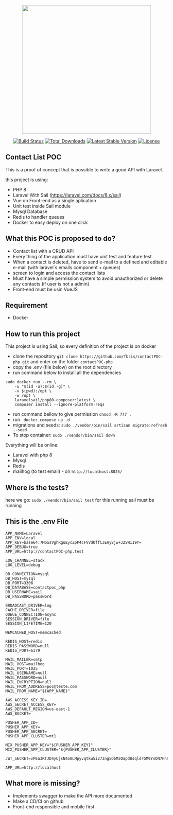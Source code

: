 <p align="center"><a href="https://laravel.com" target="_blank"><img src="https://raw.githubusercontent.com/laravel/art/master/logo-lockup/5%20SVG/2%20CMYK/1%20Full%20Color/laravel-logolockup-cmyk-red.svg" width="400"></a></p>

<p align="center">
<a href="https://travis-ci.org/laravel/framework"><img src="https://travis-ci.org/laravel/framework.svg" alt="Build Status"></a>
<a href="https://packagist.org/packages/laravel/framework"><img src="https://img.shields.io/packagist/dt/laravel/framework" alt="Total Downloads"></a>
<a href="https://packagist.org/packages/laravel/framework"><img src="https://img.shields.io/packagist/v/laravel/framework" alt="Latest Stable Version"></a>
<a href="https://packagist.org/packages/laravel/framework"><img src="https://img.shields.io/packagist/l/laravel/framework" alt="License"></a>
</p>

## Contact List POC

This is a proof of concept that is possible to write a good API with Laravel.

this project is using:
- PHP 8
- Laravel With Sail (https://laravel.com/docs/8.x/sail)
- Vue on Front-end as a single aplication
- Unit test inside Sail module
- Mysql Database
- Redis to handler queues
- Docker to easy deploy on one click

## What this POC is proposed to do?
- Contact list with a CRUD API
- Every thing of the application must have unit test and feature test
- When a contact is deleted, have to send e-mail to a defined and editable e-mail (with laravel´s emails component + queues)
- screen to login and access the contact lists
- Must have a simple permission system to avoid unauthorized or delete any contacts (if user is not a admin)
- Front-end must be usin VueJS


## Requirement
- Docker

## How to run this project
This project is using Sail, so every definition of the project is on docker
- clone the repository ```git clone https://github.com/fbsis/contactPOC-php.git``` and enter on the folder ``contactPOC-php``
- copy the .env (file below) on the root directory
- run command below to install all the dependencies
```
sudo docker run --rm \
    -u "$(id -u):$(id -g)" \
    -v $(pwd):/opt \
    -w /opt \
    laravelsail/php80-composer:latest \
    composer install --ignore-platform-reqs
```
- run command bellow to give permission ```chmod -R 777 .```
- run ``` docker compose up -d```
- migrations and seeds: ```sudo ./vendor/bin/sail artisan migrate:refresh --seed```
- To stop container: ```sudo ./vendor/bin/sail down```

Everything will be online:
- Laravel with php 8
- Mysql
- Redis
- mailhog (to test email) - on ``http://localhost:8025/``

## Where is the tests?
here we go: ```sudo ./vendor/bin/sail test```
for this running sail must be running

## This is the .env File

```
APP_NAME=Laravel
APP_ENV=local
APP_KEY=base64:7MoSsVghRguEycZpP4cFVVdUffCJEAy8jw+J2SW119Y=
APP_DEBUG=true
APP_URL=http://contactPOC-php.test

LOG_CHANNEL=stack
LOG_LEVEL=debug

DB_CONNECTION=mysql
DB_HOST=mysql
DB_PORT=3306
DB_DATABASE=contactpoc_php
DB_USERNAME=sail
DB_PASSWORD=password

BROADCAST_DRIVER=log
CACHE_DRIVER=file
QUEUE_CONNECTION=async
SESSION_DRIVER=file
SESSION_LIFETIME=120

MEMCACHED_HOST=memcached

REDIS_HOST=redis
REDIS_PASSWORD=null
REDIS_PORT=6379

MAIL_MAILER=smtp
MAIL_HOST=mailhog
MAIL_PORT=1025
MAIL_USERNAME=null
MAIL_PASSWORD=null
MAIL_ENCRYPTION=null
MAIL_FROM_ADDRESS=poc@teste.com
MAIL_FROM_NAME="${APP_NAME}"

AWS_ACCESS_KEY_ID=
AWS_SECRET_ACCESS_KEY=
AWS_DEFAULT_REGION=us-east-1
AWS_BUCKET=

PUSHER_APP_ID=
PUSHER_APP_KEY=
PUSHER_APP_SECRET=
PUSHER_APP_CLUSTER=mt1

MIX_PUSHER_APP_KEY="${PUSHER_APP_KEY}"
MIX_PUSHER_APP_CLUSTER="${PUSHER_APP_CLUSTER}"

JWT_SECRET=vPEa3RTJD4yUjsN4o0LMpyvqtku5i27zng5ObM3Oapd8sqldrGM9YsON7Fn9WsMv

APP_URL=http://localhost
```

## What more is missing?
- Implements swagger to make the API more documented
- Make a CD/CI on github
- Front-end responsible and mobile first